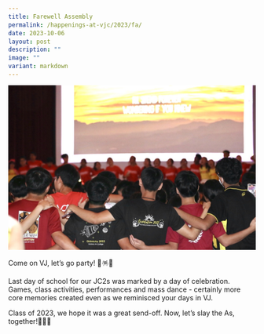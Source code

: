 ```yaml
---
title: Farewell Assembly
permalink: /happenings-at-vjc/2023/fa/
date: 2023-10-06
layout: post
description: ""
image: ""
variant: markdown
---
```

![](/images/Happening%20at%20VJC/2023FA.jpg)

Come on VJ, let’s go party! 🪩🪅👯  
  
Last day of school for our JC2s was marked by a day of celebration. Games, class activities, performances and mass dance - certainly more core memories created even as we reminisced your days in VJ. 
  
Class of 2023, we hope it was a great send-off. Now, let’s slay the As, together!💪🏼🥳